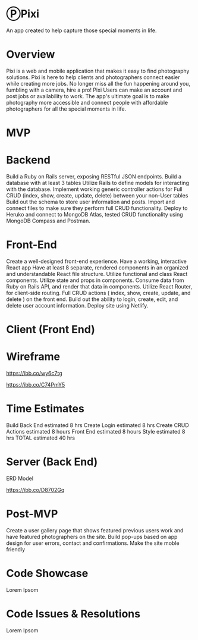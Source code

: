 # ⓅPixi
An app created to help capture those special moments in life.

# Overview
Pixi is a web and mobile application that makes it easy to find photography solutions. 
Pixi is here to help clients and photographers connect easier while creating more jobs.  No longer miss all the fun happening around you, fumbling with a camera, hire a pro! 
Pixi Users can make an account and post jobs or availability to work. The app's ultimate goal is to make photography more accessible and connect people with affordable photographers for all the special moments in life. 
# MVP

# Backend
Build a Ruby on Rails server, exposing RESTful JSON endpoints.
Build a database with at least 3 tables
Utilize Rails to define models for interacting with the database.
Implement working generic controller actions for Full CRUD (index, show, create, update, delete) between your non-User tables
Build out the schema to store user information and posts.
Import and connect files to make sure they perform full CRUD functionality.
Deploy to Heruko and connect to MongoDB Atlas, tested CRUD functionality using MongoDB Compass and Postman.
# Front-End
Create a well-designed front-end experience.
Have a working, interactive React app
Have at least 8 separate, rendered components in an organized and understandable React file structure.
Utilize functional and class React components.
Utilize state and props in components.
Consume data from Ruby on Rails API, and render that data in components.
Utilize React Router, for client-side routing.
Full CRUD actions ( index, show, create, update, and delete ) on the front end.
Build out the ability to login, create, edit, and delete user account information.
Deploy site using Netlify.


# Client (Front End)
# Wireframe

https://ibb.co/wy6c7tg

https://ibb.co/C74PmY5

# Time Estimates

          
Build Back End	estimated 8 hrs	
Create Login    estimated 8 hrs
Create CRUD Actions	estimated 8 hours
Front End       estimated 8 hours
Style           estimated 8 hrs
TOTAL		        estimated 40 hrs


# Server (Back End)
ERD Model

https://ibb.co/D8702Gq


# Post-MVP
Create a user gallery page that shows featured previous users work and have featured photographers on the site.
Build pop-ups based on app design for user errors, contact and confirmations.
Make the site moble friendly

# Code Showcase
Lorem Ipsom

# Code Issues & Resolutions
Lorem Ipsom